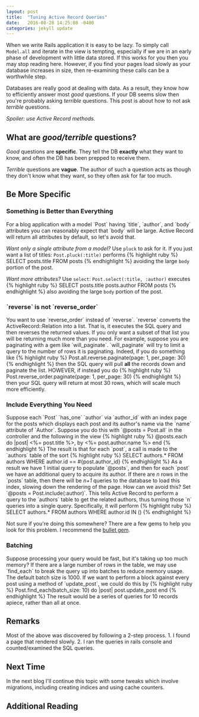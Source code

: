 ```yaml
---
layout: post
title:  "Tuning Active Record Queries"
date:   2016-08-28 14:25:08 -0400
categories: jekyll update
---
```

When we write Rails application it is easy to be lazy. To simply call `Model.all`
and iterate in the view is tempting, especially if we are in an early phase of
development with little data stored. If this works for you then you may stop
reading here. However, if you find your pages load slowly as your database increases
in size, then re-examining these calls can be a worthwhile step.

Databases are really good at dealing with data. As a result, they know how to
efficiently answer most <i>good</i> questions. If your DB seems slow then you're
probably asking <i>terrible</i> questions. This post is about how to not ask
<i>terrible</i> questions.

<i>Spoiler: use Active Record methods.</i>

<h2>What are <i>good/terrible</i> questions?</h2>
<i>Good</i> questions are <b>specific</b>. They tell the DB <b>exactly</b> what
they want to know, and often the DB has been prepped to receive them.

<i>Terrible</i> questions are <b>vague</b>. The author of such a question acts
as though they don't know what they want, so they often ask for far too much.
<h2>Be More Specific</h2>
<h3>Something is Better than Everything</h3>
For a blog application with a model `Post` having `title`, `author`, and `body`
attributes you can reasonably expect that `body` will be large.
Active Record will return all attributes by default, so let's avoid that.

<i>Want only a single attribute from a model?</i> Use `pluck` to ask for it. If
you just want a list of titles: `Post.pluck(:title)` performs
{% highlight ruby %}
SELECT posts.title FROM posts
{% endhighlight %}
avoiding the large `body` portion of the post.

<i>Want more attributes?</i> Use `select`: `Post.select(:title, :author)` executes
{% highlight ruby %}
SELECT posts.title posts.author FROM posts
{% endhighlight %}
also avoiding the large `body` portion of the post.

<h3>`reverse` is not `reverse_order`</h3>
You want to use `reverse_order` instead of `reverse`. `reverse` converts the ActiveRecord::Relation
into a list. That is, it executes the SQL query and then reverses the returned
values. If you only want a subset of that list you will be returning much more
than you need. For example, suppose you are paginating with a gem like `will_paginate`.
`will_paginate` will try to limit a query to the number of rows it is paginating.
Indeed, if you do something like
{% highlight ruby %}
Post.all.reverse.paginate(page: 1, per_page: 30)
{% endhighlight %}
then the SQL query will pull <b>all</b> the records down and paginate the list.
HOWEVER, if instead you do
{% highlight ruby %}
Post.reverse_order.paginate(page: 1, per_page: 30)
{% endhighlight %}
then your SQL query will return at most 30 rows, which will scale much more
efficiently.

<h3>Include Everything You Need</h3>
Suppose each `Post` `has_one` `author` via `author_id` with an index page for the
posts which displays each post and its author's name via the `name` attribute of
`Author`.  Suppose you do this with `@posts = Post.all` in the controller and
the following in the view
{% highlight ruby %}
@posts.each do |post|
  <%= post.title %>, by <%= post.author.name %>
end
{% endhighlight %}
The result is that for each `post`, a call is made to the `authors` table of the
sort
{% highlight ruby %}
SELECT authors.* FROM authors WHERE author.id == #{post.author_id}
{% endhighlight %}
As a result we have 1 initial query to populate `@posts`, and then for each `post`
we have an additional query to acquire its author. If there are <i>n</i> rows in
the `posts` table, then there will be <i>n+1</i> queries to the database to load
this index, slowing down the rendering of the page. How can we avoid this?
Set `@posts = Post.include(:author)`. This tells Active Record to perform a query
to the `authors` table to get the related authors, thus turning those `n` queries
into a single query. Specifically, it will perform
{% highlight ruby %}
SELECT authors.* FROM authors WHERE author.id IN (<list of ids from posts table>)
{% endhighlight %}

Not sure if you're doing this somewhere? There are a few gems to help you look
for this problem. I recommend the [bullet gem][bullet].

<h3>Batching</h3>
Suppose processing your query would be fast, but it's taking up too much memory?
If there are a large number of rows in the table, we may use `find_each` to break
the query up into batches to reduce memory usage. The default batch size is 1000. If we want to perform
a block against every post using a method of `update_post`, we could do this by
{% highlight ruby %}
Post.find_each(batch_size: 10) do |post|
  post.update_post
end
{% endhighlight %}
The result would be a series of queries for 10 records apiece, rather than all at
once.

<h2>Remarks</h2>
Most of the above was discovered by following a 2-step process.
1. I found a page that rendered slowly.
2. I ran the queries in rails console and counted/examined the SQL queries.

<h2>Next Time</h2>
In the next blog I'll continue this topic with some tweaks which involve migrations,
including creating indices and using cache counters.

<h2>Additional Reading</h2>

[bullet]: https://github.com/flyerhzm/bullet

